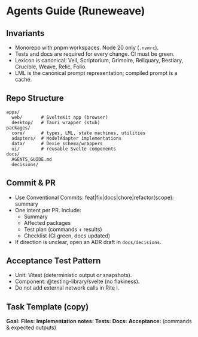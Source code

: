 # Agents Guide (Runeweave)

## Invariants

- Monorepo with pnpm workspaces. Node 20 only (`.nvmrc`).
- Tests and docs are required for every change. CI must be green.
- Lexicon is canonical: Veil, Scriptorium, Grimoire, Reliquary, Bestiary, Crucible, Weave, Relic, Folio.
- LML is the canonical prompt representation; compiled prompt is a cache.

## Repo Structure

```
apps/
  web/       # SvelteKit app (browser)
  desktop/   # Tauri wrapper (stub)
packages/
  core/      # types, LML, state machines, utilities
  adapters/  # ModelAdapter implementations
  data/      # Dexie schema/wrappers
  ui/        # reusable Svelte components
docs/
  AGENTS_GUIDE.md
  decisions/
```

## Commit & PR

- Use Conventional Commits: feat|fix|docs|chore|refactor(scope): summary
- One intent per PR. Include:
  - Summary
  - Affected packages
  - Test plan (commands + results)
  - Checklist (CI green, docs updated)
- If direction is unclear, open an ADR draft in `docs/decisions`.

## Acceptance Test Pattern

- Unit: Vitest (deterministic output or snapshots).
- Component: @testing-library/svelte (no flakiness).
- Do not add external network calls in Rite I.

## Task Template (copy)

**Goal:**
**Files:**
**Implementation notes:**
**Tests:**
**Docs:**
**Acceptance:** (commands & expected outputs)
